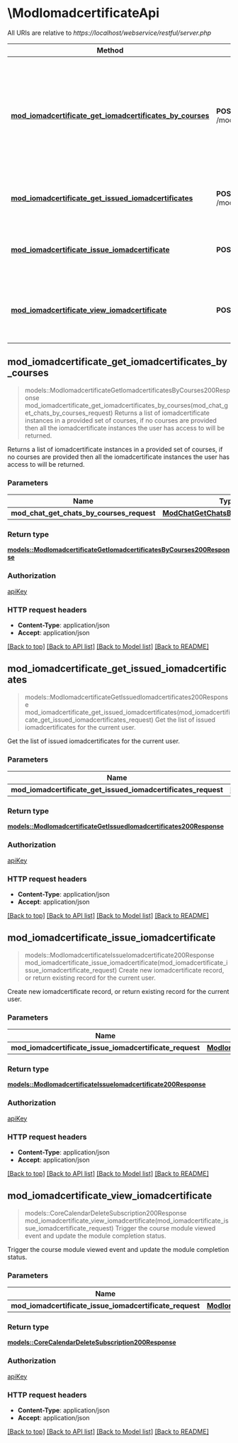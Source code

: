# \ModIomadcertificateApi

All URIs are relative to *https://localhost/webservice/restful/server.php*

Method | HTTP request | Description
------------- | ------------- | -------------
[**mod_iomadcertificate_get_iomadcertificates_by_courses**](ModIomadcertificateApi.md#mod_iomadcertificate_get_iomadcertificates_by_courses) | **POST** /mod_iomadcertificate_get_iomadcertificates_by_courses | Returns a list of iomadcertificate instances in a provided set of courses, if                             no courses are provided then all the iomadcertificate instances the user has access to will be returned.
[**mod_iomadcertificate_get_issued_iomadcertificates**](ModIomadcertificateApi.md#mod_iomadcertificate_get_issued_iomadcertificates) | **POST** /mod_iomadcertificate_get_issued_iomadcertificates | Get the list of issued iomadcertificates for the current user.
[**mod_iomadcertificate_issue_iomadcertificate**](ModIomadcertificateApi.md#mod_iomadcertificate_issue_iomadcertificate) | **POST** /mod_iomadcertificate_issue_iomadcertificate | Create new iomadcertificate record, or return existing record for the current user.
[**mod_iomadcertificate_view_iomadcertificate**](ModIomadcertificateApi.md#mod_iomadcertificate_view_iomadcertificate) | **POST** /mod_iomadcertificate_view_iomadcertificate | Trigger the course module viewed event and update the module completion status.



## mod_iomadcertificate_get_iomadcertificates_by_courses

> models::ModIomadcertificateGetIomadcertificatesByCourses200Response mod_iomadcertificate_get_iomadcertificates_by_courses(mod_chat_get_chats_by_courses_request)
Returns a list of iomadcertificate instances in a provided set of courses, if                             no courses are provided then all the iomadcertificate instances the user has access to will be returned.

Returns a list of iomadcertificate instances in a provided set of courses, if                             no courses are provided then all the iomadcertificate instances the user has access to will be returned.

### Parameters


Name | Type | Description  | Required | Notes
------------- | ------------- | ------------- | ------------- | -------------
**mod_chat_get_chats_by_courses_request** | [**ModChatGetChatsByCoursesRequest**](ModChatGetChatsByCoursesRequest.md) |  | [required] |

### Return type

[**models::ModIomadcertificateGetIomadcertificatesByCourses200Response**](mod_iomadcertificate_get_iomadcertificates_by_courses_200_response.md)

### Authorization

[apiKey](../README.md#apiKey)

### HTTP request headers

- **Content-Type**: application/json
- **Accept**: application/json

[[Back to top]](#) [[Back to API list]](../README.md#documentation-for-api-endpoints) [[Back to Model list]](../README.md#documentation-for-models) [[Back to README]](../README.md)


## mod_iomadcertificate_get_issued_iomadcertificates

> models::ModIomadcertificateGetIssuedIomadcertificates200Response mod_iomadcertificate_get_issued_iomadcertificates(mod_iomadcertificate_get_issued_iomadcertificates_request)
Get the list of issued iomadcertificates for the current user.

Get the list of issued iomadcertificates for the current user.

### Parameters


Name | Type | Description  | Required | Notes
------------- | ------------- | ------------- | ------------- | -------------
**mod_iomadcertificate_get_issued_iomadcertificates_request** | [**ModIomadcertificateGetIssuedIomadcertificatesRequest**](ModIomadcertificateGetIssuedIomadcertificatesRequest.md) |  | [required] |

### Return type

[**models::ModIomadcertificateGetIssuedIomadcertificates200Response**](mod_iomadcertificate_get_issued_iomadcertificates_200_response.md)

### Authorization

[apiKey](../README.md#apiKey)

### HTTP request headers

- **Content-Type**: application/json
- **Accept**: application/json

[[Back to top]](#) [[Back to API list]](../README.md#documentation-for-api-endpoints) [[Back to Model list]](../README.md#documentation-for-models) [[Back to README]](../README.md)


## mod_iomadcertificate_issue_iomadcertificate

> models::ModIomadcertificateIssueIomadcertificate200Response mod_iomadcertificate_issue_iomadcertificate(mod_iomadcertificate_issue_iomadcertificate_request)
Create new iomadcertificate record, or return existing record for the current user.

Create new iomadcertificate record, or return existing record for the current user.

### Parameters


Name | Type | Description  | Required | Notes
------------- | ------------- | ------------- | ------------- | -------------
**mod_iomadcertificate_issue_iomadcertificate_request** | [**ModIomadcertificateIssueIomadcertificateRequest**](ModIomadcertificateIssueIomadcertificateRequest.md) |  | [required] |

### Return type

[**models::ModIomadcertificateIssueIomadcertificate200Response**](mod_iomadcertificate_issue_iomadcertificate_200_response.md)

### Authorization

[apiKey](../README.md#apiKey)

### HTTP request headers

- **Content-Type**: application/json
- **Accept**: application/json

[[Back to top]](#) [[Back to API list]](../README.md#documentation-for-api-endpoints) [[Back to Model list]](../README.md#documentation-for-models) [[Back to README]](../README.md)


## mod_iomadcertificate_view_iomadcertificate

> models::CoreCalendarDeleteSubscription200Response mod_iomadcertificate_view_iomadcertificate(mod_iomadcertificate_issue_iomadcertificate_request)
Trigger the course module viewed event and update the module completion status.

Trigger the course module viewed event and update the module completion status.

### Parameters


Name | Type | Description  | Required | Notes
------------- | ------------- | ------------- | ------------- | -------------
**mod_iomadcertificate_issue_iomadcertificate_request** | [**ModIomadcertificateIssueIomadcertificateRequest**](ModIomadcertificateIssueIomadcertificateRequest.md) |  | [required] |

### Return type

[**models::CoreCalendarDeleteSubscription200Response**](core_calendar_delete_subscription_200_response.md)

### Authorization

[apiKey](../README.md#apiKey)

### HTTP request headers

- **Content-Type**: application/json
- **Accept**: application/json

[[Back to top]](#) [[Back to API list]](../README.md#documentation-for-api-endpoints) [[Back to Model list]](../README.md#documentation-for-models) [[Back to README]](../README.md)

